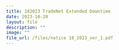 ```yaml
---
title: 182023 TradeNet Extended Downtime
date: 2023-10-20
layout: file
description: ""
image: ""
file_url: /files/notice 18_2023_ver_1.pdf
---
```


